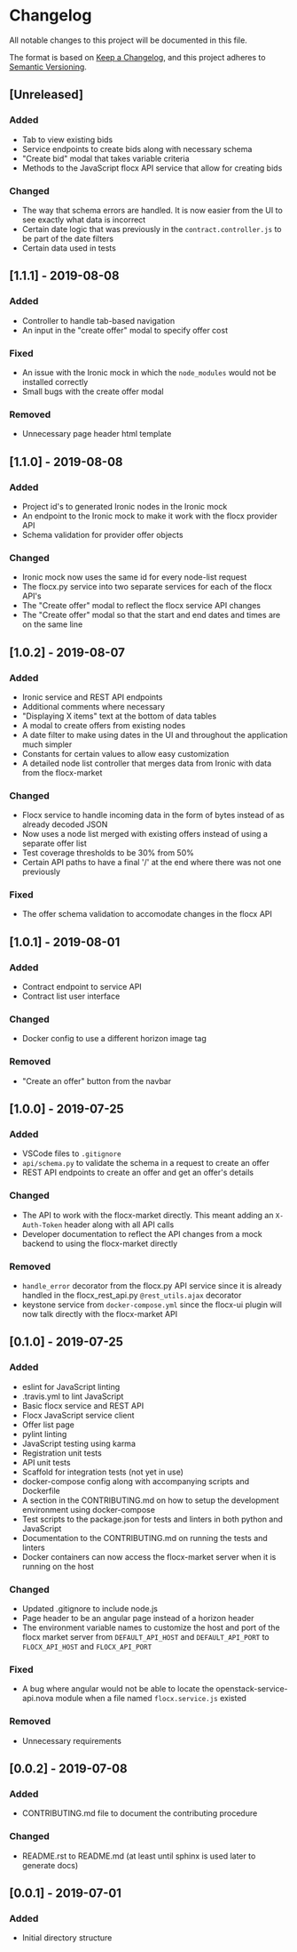 # Changelog

All notable changes to this project will be documented in this file.

The format is based on [Keep a Changelog](https://keepachangelog.com/en/1.0.0/),
and this project adheres to [Semantic Versioning](https://semver.org/spec/v2.0.0.html).

## [Unreleased]

### Added

- Tab to view existing bids
- Service endpoints to create bids along with necessary schema
- "Create bid" modal that takes variable criteria
- Methods to the JavaScript flocx API service that allow for creating bids

### Changed

- The way that schema errors are handled. It is now easier from the UI to see exactly what data is incorrect
- Certain date logic that was previously in the `contract.controller.js` to be part of the date filters
- Certain data used in tests

## [1.1.1] - 2019-08-08

### Added

- Controller to handle tab-based navigation
- An input in the "create offer" modal to specify offer cost

### Fixed

- An issue with the Ironic mock in which the `node_modules` would not be installed correctly
- Small bugs with the create offer modal

### Removed

- Unnecessary page header html template

## [1.1.0] - 2019-08-08

### Added

- Project id's to generated Ironic nodes in the Ironic mock
- An endpoint to the Ironic mock to make it work with the flocx provider API
- Schema validation for provider offer objects

### Changed

- Ironic mock now uses the same id for every node-list request
- The flocx.py service into two separate services for each of the flocx API's
- The "Create offer" modal to reflect the flocx service API changes
- The "Create offer" modal so that the start and end dates and times are on the same line

## [1.0.2] - 2019-08-07

### Added

- Ironic service and REST API endpoints
- Additional comments where necessary
- "Displaying X items" text at the bottom of data tables
- A modal to create offers from existing nodes
- A date filter to make using dates in the UI and throughout the application much simpler
- Constants for certain values to allow easy customization
- A detailed node list controller that merges data from Ironic with data from the flocx-market

### Changed

- Flocx service to handle incoming data in the form of bytes instead of as already decoded JSON
- Now uses a node list merged with existing offers instead of using a separate offer list
- Test coverage thresholds to be 30% from 50%
- Certain API paths to have a final '/' at the end where there was not one previously

### Fixed

- The offer schema validation to accomodate changes in the flocx API

## [1.0.1] - 2019-08-01

### Added

- Contract endpoint to service API
- Contract list user interface

### Changed

- Docker config to use a different horizon image tag

### Removed

- "Create an offer" button from the navbar

## [1.0.0] - 2019-07-25

### Added

- VSCode files to `.gitignore`
- `api/schema.py` to validate the schema in a request to create an offer
- REST API endpoints to create an offer and get an offer's details

### Changed

- The API to work with the flocx-market directly. This meant adding an `X-Auth-Token` header along with all API calls
- Developer documentation to reflect the API changes from a mock backend to using the flocx-market directly

### Removed

- `handle_error` decorator from the flocx.py API service since it is already handled in the flocx_rest_api.py `@rest_utils.ajax` decorator
- keystone service from `docker-compose.yml` since the flocx-ui plugin will now talk directly with the flocx-market API

## [0.1.0] - 2019-07-25

### Added

- eslint for JavaScript linting
- .travis.yml to lint JavaScript
- Basic flocx service and REST API
- Flocx JavaScript service client
- Offer list page
- pylint linting
- JavaScript testing using karma
- Registration unit tests
- API unit tests
- Scaffold for integration tests (not yet in use)
- docker-compose config along with accompanying scripts and Dockerfile
- A section in the CONTRIBUTING.md on how to setup the development environment using docker-compose
- Test scripts to the package.json for tests and linters in both python and JavaScript
- Documentation to the CONTRIBUTING.md on running the tests and linters
- Docker containers can now access the flocx-market server when it is running on the host

### Changed

- Updated .gitignore to include node.js
- Page header to be an angular page instead of a horizon header
- The environment variable names to customize the host and port of the flocx market server from `DEFAULT_API_HOST` and `DEFAULT_API_PORT` to `FLOCX_API_HOST` and `FLOCX_API_PORT`

### Fixed

- A bug where angular would not be able to locate the openstack-service-api.nova module when a file named `flocx.service.js` existed

### Removed

- Unnecessary requirements

## [0.0.2] - 2019-07-08

### Added

- CONTRIBUTING.md file to document the contributing procedure

### Changed

- README.rst to README.md (at least until sphinx is used later to generate docs)

## [0.0.1] - 2019-07-01

### Added

- Initial directory structure
